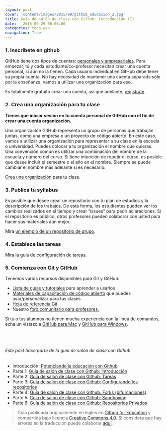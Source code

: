 ```yaml
---
layout: post
cover: 'content/images/2015/09/github_educacion_2.jpg'
title: Guía de salón de clase con Github: Introducción (I)
date:   2015-09-29 06:06:00
categories: tech web
navigation: True
---
```

### 1. Inscríbete en github

GitHub tiene dos tipos de cuentas: [personales y empresariales][user-accounts]. Para empezar, tú y cada estudiante/co-profesor necesitan crear una cuenta personal, si aún no la tienen. Cada usuario individual en GitHub debe tener su propia cuenta. No hay necesidad de mantener una cuenta separada sólo por la enseñanza, vamos a utilizar una organización para eso.

Es totalmente gratuito crear una cuenta, así que adelante, [regístrate][signup].

### 2. Crea una organización para tu clase

**Tienes que iniciar sesión en tu cuenta personal de GitHub con el fin de crear una cuenta organización.**

Una organización GitHub representa un grupo de personas que trabajan juntas, como una empresa o un proyecto de código abierto. En este caso, vamos a utilizar una organización para representar a su clase en la escuela o universidad. Puedes colocar a tu organización el nombre que quieras. Una convención común es utilizar una combinación del nombre de la escuela y número del curso. Si tiene intención de repetir el curso, es posible que desee incluir el semestre o el año en el nombre. Siempre se puede cambiar el nombre más adelante si es necesario.

[Crea una organización][org-signup] para tu clase.

### 3. Publica tu syllabus

Es posible que desee crear un repositorio con tu plan de estudios y la descripción de los trabajos. De esta forma, los estudiantes pueden ver los cambios realizados en el tiempo y crear “issues” para pedir aclaraciones. Si el repositorio es público, otros profesores pueden colaborar con usted para hacer sus materiales aún mejor.

Mira [un ejemplo de un repositorio de grupo](https://github.com/advanced-js/syllabus).

### 4. Establece las tareas

Mira la [guía de configuración de tareas][assignments].

### 5. Comienza con Git y GitHub

Tenemos varios recursos disponibles para Git y GitHub:

* [Lista de guías y tutoriales][learning-materials] para aprender a usarlos
* [Materiales de capacitación de código abierto][teaching-materials] que puedes usar/personalizar para tus clases
* [Hoja de referencia Git ][cheat-sheet]
* Nuestro [foro comunitario para profesores.][teacher-community]

Si tu o tus alumnos no tienen mucha experiencia con la línea de comandos, echa un vistazo a [GitHub para Mac][ghfm] y [GitHub para Windows][ghfw].


<br><br>
###### Este post hace parte de la guía de salón de clase con Github
* Introducción: [Potenciando la educación con Github](https://gersonlazaro.com/potenciando-la-educacion-con-github/)
* Parte 1: [Guía de salón de clase con Github: Introducción](http://www.gersonlazaro.com/guia-de-salon-de-clase-con-github-introduccion)
* Parte 2: [Guía de salón de clase con Github: Tareas](http://www.gersonlazaro.com/guia-de-salon-de-clase-con-github-tareas)
* Parte 3: [Guía de salón de clase con Github: Configurando los repositorios](http://www.gersonlazaro.com/guia-de-salon-de-clase-con-github-configurando-los-repositorios)
* Parte 4: [Guía de salón de clase con Github: Forks (bifurcaciones)](http://www.gersonlazaro.com/guia-de-salon-de-clase-con-github-forks)
* Parte 5: [Guía de salón de clase con Github: Sandboxing](http://www.gersonlazaro.com/guia-de-salon-de-clase-con-github-sandboxing) 
* Parte 6: [Guía de salón de clase con Github: Repositorios Privados](http://www.gersonlazaro.com/guia-de-salon-de-clase-con-github-repositorios-privados) 


> Guía publicada originalmente en ingles en [Github for Education](https://education.github.com/guide) y compartida bajo licencia [Creative Commons 4.0](http://creativecommons.org/licenses/by/4.0/). Si considera que hay errores en la traducción puede colaborar [aquí](https://github.com/GersonLazaro/guide).

<!-- Links -->
[help-rename]: https://help.github.com/articles/renaming-an-organization
[org-signup]: http://github.com/organizations/new
[signup]: https://help.github.com/articles/signing-up-for-a-new-github-account
[user-accounts]: https://help.github.com/articles/what-s-the-difference-between-user-and-organization-accounts
[assignments]: http://www.gersonlazaro.com/guia-de-salon-de-clase-con-github-tareas
[learning-materials]: https://help.github.com/articles/what-are-other-good-resources-for-learning-git-and-github
[teaching-materials]: http://training.github.com/materials/
[cheat-sheet]: https://training.github.com/kit/downloads/es/github-git-cheat-sheet.pdf
[ghfm]: https://mac.github.com/
[ghfw]: https://windows.github.com/
[teacher-community]: https://github.com/education/teachers
